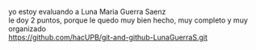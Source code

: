 yo estoy evaluando a Luna Maria Guerra Saenz  
le doy 2 puntos, porque le quedo muy bien hecho, muy completo y muy organizado  
https://github.com/hacUPB/git-and-github-LunaGuerraS.git
